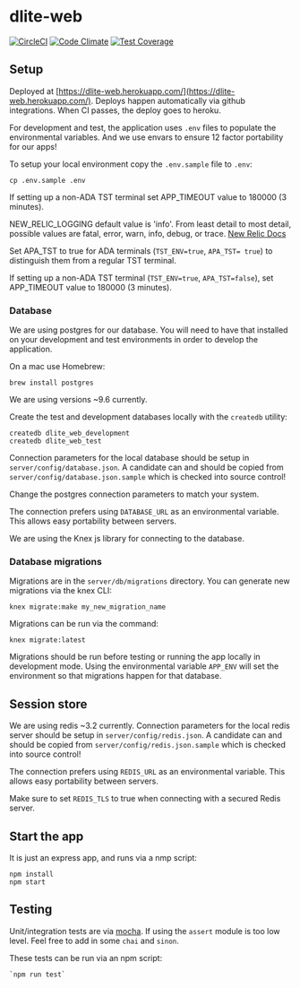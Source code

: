 # dlite-web

[![CircleCI](https://circleci.com/gh/stateofca/dlite-web.svg?style=svg)](https://circleci.com/gh/stateofca/dlite-web) [![Code Climate](https://codeclimate.com/github/stateofca/dlite-web/badges/gpa.svg)](https://codeclimate.com/github/stateofca/dlite-web) [![Test Coverage](https://codeclimate.com/github/stateofca/dlite-web/badges/coverage.svg)](https://codeclimate.com/github/stateofca/dlite-web/coverage)

## Setup

Deployed at [https://dlite-web.herokuapp.com/](https://dlite-web.herokuapp.com/).
Deploys happen automatically via github integrations. When CI passes, the deploy goes to heroku.

For development and test, the application uses `.env` files to populate
the environmental variables. And we use envars to ensure 12 factor
portability for our apps!

To setup your local environment copy the `.env.sample` file to `.env`:

    cp .env.sample .env

If setting up a non-ADA TST terminal set APP_TIMEOUT value to 180000 (3 minutes).

NEW_RELIC_LOGGING default value is 'info'. From least detail to most detail, possible values are fatal, error, warn, info, debug, or trace. [New Relic Docs](https://docs.newrelic.com/docs/agents/nodejs-agent/installation-configuration/nodejs-agent-configuration)

Set APA_TST to true for ADA terminals (`TST_ENV=true`, `APA_TST= true`) to distinguish them from a regular TST terminal.

If setting up a non-ADA TST terminal (`TST_ENV=true`, `APA_TST=false`), set APP_TIMEOUT value to 180000 (3 minutes).

### Database

We are using postgres for our database. You will need to have that
installed on your development and test environments in order to develop
the application.

On a mac use Homebrew:

    brew install postgres

We are using versions ~9.6 currently.

Create the test and development databases locally with the `createdb`
utility:

    createdb dlite_web_development
    createdb dlite_web_test

Connection parameters for the local database should be setup in
`server/config/database.json`. A candidate can and should be copied from
`server/config/database.json.sample` which is checked into source
control!

Change the postgres connection parameters to match your system.

The connection prefers using `DATABASE_URL` as an environmental
variable. This allows easy portability between servers.

We are using the Knex js library for connecting to the database.

### Database migrations

Migrations are in the `server/db/migrations` directory. You can generate
new migrations via the knex CLI:

    knex migrate:make my_new_migration_name

Migrations can be run via the command:

    knex migrate:latest

Migrations should be run before testing or running the app locally in
development mode. Using the environmental variable `APP_ENV` will set
the environment so that migrations happen for that database.

## Session store

We are using redis ~3.2 currently.
Connection parameters for the local redis server should be setup in
`server/config/redis.json`. A candidate can and should be copied from
`server/config/redis.json.sample` which is checked into source control!

The connection prefers using `REDIS_URL` as an environmental
variable. This allows easy portability between servers.

Make sure to set `REDIS_TLS` to true when connecting with a secured Redis server.

## Start the app

It is just an express app, and runs via a nmp script:

    npm install
    npm start

## Testing

Unit/integration tests are via [mocha](https://mochajs.org/). If using the `assert`
module is too low level. Feel free to add in some `chai` and `sinon`.

These tests can be run via an npm script:

    `npm run test`

